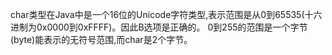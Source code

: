 char类型在Java中是一个16位的Unicode字符类型,表示范围是从0到65535(十六进制为0x0000到0xFFFF)。因此B选项是正确的。
0到255的范围是一个字节(byte)能表示的无符号范围,而char是2个字节。
